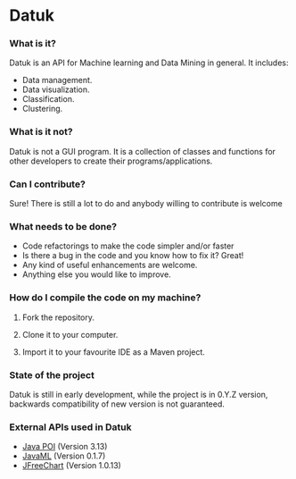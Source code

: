 # Datuk #

### What is it? ###

Datuk is an API for Machine learning and Data Mining in general. It includes:

* Data management.
* Data visualization.
* Classification.
* Clustering.

### What is it not? ###

Datuk is not a GUI program. It is a collection of classes and functions for other developers to create their programs/applications.

### Can I contribute? ###

Sure! There is still a lot to do and anybody willing to contribute is welcome

### What needs to be done? ###

* Code refactorings to make the code simpler and/or faster
* Is there a bug in the code and you know how to fix it? Great!
* Any kind of useful enhancements are welcome.
* Anything else you would like to improve.

### How do I compile the code on my machine? ###

1) Fork the repository.

2) Clone it to your computer.

3) Import it to your favourite IDE as a Maven project.

### State of the project ###

Datuk is still in early development, while the project is in 0.Y.Z version, backwards compatibility of new version is not guaranteed.

### External APIs used in Datuk ###

* [Java POI](https://poi.apache.org/) (Version 3.13)
* [JavaML](http://java-ml.sourceforge.net/) (Version 0.1.7)
* [JFreeChart](http://www.jfree.org/index.html) (Version 1.0.13)

